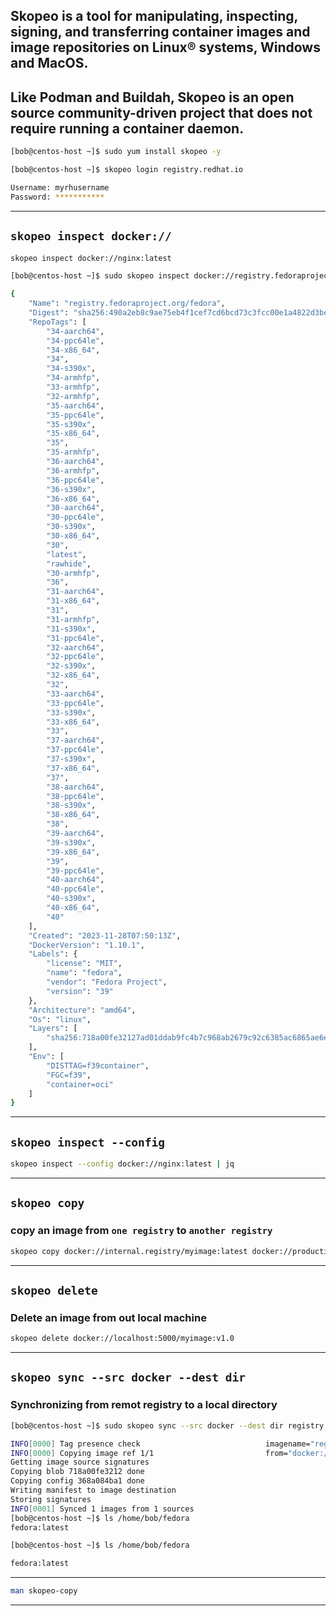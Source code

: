 

## Skopeo is a tool for manipulating, inspecting, signing, and transferring container images and image repositories on Linux® systems, Windows and MacOS.

## Like Podman and Buildah, Skopeo is an open source community-driven project that does not require running a container daemon.


```bash
[bob@centos-host ~]$ sudo yum install skopeo -y

[bob@centos-host ~]$ skopeo login registry.redhat.io

Username: myrhusername
Password: ***********
```

________________________________________________________________________________________________


## `skopeo inspect docker://`

```bash
skopeo inspect docker://nginx:latest
```

```bash
[bob@centos-host ~]$ sudo skopeo inspect docker://registry.fedoraproject.org/fedora:latest

{
    "Name": "registry.fedoraproject.org/fedora",
    "Digest": "sha256:490a2eb8c9ae75eb4f1cef7cd6bcd73c3fcc00e1a4822d3be592ff917b1353cf",
    "RepoTags": [
        "34-aarch64",
        "34-ppc64le",
        "34-x86_64",
        "34",
        "34-s390x",
        "34-armhfp",
        "33-armhfp",
        "32-armhfp",
        "35-aarch64",
        "35-ppc64le",
        "35-s390x",
        "35-x86_64",
        "35",
        "35-armhfp",
        "36-aarch64",
        "36-armhfp",
        "36-ppc64le",
        "36-s390x",
        "36-x86_64",
        "30-aarch64",
        "30-ppc64le",
        "30-s390x",
        "30-x86_64",
        "30",
        "latest",
        "rawhide",
        "30-armhfp",
        "36",
        "31-aarch64",
        "31-x86_64",
        "31",
        "31-armhfp",
        "31-s390x",
        "31-ppc64le",
        "32-aarch64",
        "32-ppc64le",
        "32-s390x",
        "32-x86_64",
        "32",
        "33-aarch64",
        "33-ppc64le",
        "33-s390x",
        "33-x86_64",
        "33",
        "37-aarch64",
        "37-ppc64le",
        "37-s390x",
        "37-x86_64",
        "37",
        "38-aarch64",
        "38-ppc64le",
        "38-s390x",
        "38-x86_64",
        "38",
        "39-aarch64",
        "39-s390x",
        "39-x86_64",
        "39",
        "39-ppc64le",
        "40-aarch64",
        "40-ppc64le",
        "40-s390x",
        "40-x86_64",
        "40"
    ],
    "Created": "2023-11-28T07:50:13Z",
    "DockerVersion": "1.10.1",
    "Labels": {
        "license": "MIT",
        "name": "fedora",
        "vendor": "Fedora Project",
        "version": "39"
    },
    "Architecture": "amd64",
    "Os": "linux",
    "Layers": [
        "sha256:718a00fe32127ad01ddab9fc4b7c968ab2679c92c6385ac6865ae6e2523275e4"
    ],
    "Env": [
        "DISTTAG=f39container",
        "FGC=f39",
        "container=oci"
    ]
}
```

________________________________________________________________________________________________



## `skopeo inspect --config`


```bash
skopeo inspect --config docker://nginx:latest | jq
```

________________________________________________________________________________________________


## `skopeo copy`

### copy an image from `one registry` to `another registry`

```bash
skopeo copy docker://internal.registry/myimage:latest docker://production.registry/myimage:v1.0
```

________________________________________________________________________________________________

## `skopeo delete`


### Delete an image from out local machine

```bash
skopeo delete docker://localhost:5000/myimage:v1.0
```

________________________________________________________________________________________________


## `skopeo sync --src docker --dest dir`

### Synchronizing from remot registry to a local directory


```bash
[bob@centos-host ~]$ sudo skopeo sync --src docker --dest dir registry.fedoraproject.org/fedora:latest /home/bob/fedora

INFO[0000] Tag presence check                            imagename="registry.fedoraproject.org/fedora:latest" tagged=true
INFO[0000] Copying image ref 1/1                         from="docker://registry.fedoraproject.org/fedora:latest" to="dir:/home/bob/fedora/fedora:latest"
Getting image source signatures
Copying blob 718a00fe3212 done  
Copying config 368a084ba1 done  
Writing manifest to image destination
Storing signatures
INFO[0001] Synced 1 images from 1 sources               
[bob@centos-host ~]$ ls /home/bob/fedora
fedora:latest
```

```bash              
[bob@centos-host ~]$ ls /home/bob/fedora

fedora:latest
```

________________________________________________________________________________________________




```bash
man skopeo-copy
```

________________________________________________________________________________________________
